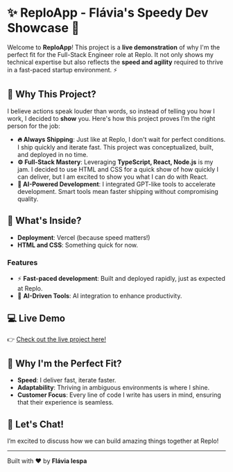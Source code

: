 # ✨ ReploApp - Flávia's Speedy Dev Showcase 🚀

Welcome to **ReploApp**! This project is a **live demonstration** of why I'm the perfect fit for the Full-Stack Engineer role at Replo. It not only shows my technical expertise but also reflects the **speed and agility** required to thrive in a fast-paced startup environment. ⚡

## 🌟 Why This Project?

I believe actions speak louder than words, so instead of telling you how I work, I decided to **show** you. Here's how this project proves I’m the right person for the job:

- **🔥 Always Shipping**: Just like at Replo, I don't wait for perfect conditions. I ship quickly and iterate fast. This project was conceptualized, built, and deployed in no time.
- **⚙️ Full-Stack Mastery**: Leveraging **TypeScript, React, Node.js** is my jam. I decided to use HTML and CSS for a quick show of how quickly I can deliver, but I am excited to show you what I can do with React. 
- **🤖 AI-Powered Development**: I integrated GPT-like tools to accelerate development. Smart tools mean faster shipping without compromising quality.

## 🚀 What's Inside?

- **Deployment**: Vercel (because speed matters!)
- **HTML and CSS**: Something quick for now. 

### Features
- ⚡ **Fast-paced development**: Built and deployed rapidly, just as expected at Replo.
- 🤖 **AI-Driven Tools**: AI integration to enhance productivity.

## 💻 Live Demo

👉 [Check out the live project here!](https://your-project-url.vercel.app)

## 🚀 Why I'm the Perfect Fit?

- **Speed**: I deliver fast, iterate faster.
- **Adaptability**: Thriving in ambiguous environments is where I shine.
- **Customer Focus**: Every line of code I write has users in mind, ensuring that their experience is seamless.

## 🤝 Let's Chat!
I’m excited to discuss how we can build amazing things together at Replo!

---

Built with ❤️ by **Flávia Iespa**
